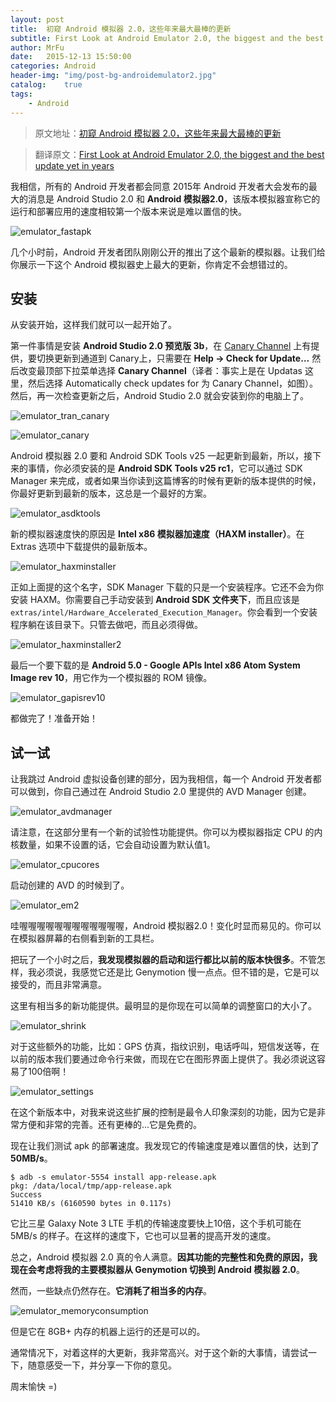```yaml
---
layout: post
title:  初窥 Android 模拟器 2.0，这些年来最大最棒的更新
subtitle: First Look at Android Emulator 2.0, the biggest and the best update yet in years
author: MrFu
date:   2015-12-13 15:50:00
categories: Android
header-img: "img/post-bg-androidemulator2.jpg"
catalog:    true
tags:
    - Android
---
```



> 原文地址：[初窥 Android 模拟器 2.0，这些年来最大最棒的更新](http://mrfu.me/android/2015/12/13/First_Look_at_Android_Emulator_2.0/)

> 翻译原文：[First Look at Android Emulator 2.0, the biggest and the best update yet in years](http://inthecheesefactory.com/blog/first-look-at-android-emulator-2.0/en)



我相信，所有的 Android 开发者都会同意 2015年 Android 开发者大会发布的最大的消息是 Android Studio 2.0 和 **Android 模拟器2.0**，该版本模拟器宣称它的运行和部署应用的速度相较第一个版本来说是难以置信的快。

![emulator_fastapk](/img/article/emulator_fastapk.jpg)

几个小时前，Android 开发者团队刚刚公开的推出了这个最新的模拟器。让我们给你展示一下这个 Android 模拟器史上最大的更新，你肯定不会想错过的。

## 安装

从安装开始，这样我们就可以一起开始了。

第一件事情是安装 **Android Studio 2.0 预览版 3b**，在 [Canary Channel](http://tools.android.com/download/studio/canary) 上有提供，要切换更新到通道到 Canary上，只需要在 **Help -> Check for Update…** 然后改变最顶部下拉菜单选择 **Canary Channel**（译者：事实上是在 Updatas 这里，然后选择 Automatically check updates for 为 Canary Channel，如图）。然后，再一次检查更新之后，Android Studio 2.0 就会安装到你的电脑上了。

![emulator_tran_canary](/img/article/emulator_tran_canary.png)

![emulator_canary](/img/article/emulator_canary.png)

Android 模拟器 2.0 要和 Android SDK Tools v25 一起更新到最新，所以，接下来的事情，你必须安装的是 **Android SDK Tools v25 rc1**，它可以通过 SDK Manager 来完成，或者如果当你读到这篇博客的时候有更新的版本提供的时候，你最好更新到最新的版本，这总是一个最好的方案。

![emulator_asdktools](/img/article/emulator_asdktools.png)

新的模拟器速度快的原因是 **Intel x86 模拟器加速度（HAXM installer）**。在 Extras 选项中下载提供的最新版本。

![emulator_haxminstaller](/img/article/emulator_haxminstaller.png)

正如上面提的这个名字，SDK Manager 下载的只是一个安装程序。它还不会为你安装 HAXM。你需要自己手动安装到 **Android SDK 文件夹下**，而且应该是 `extras/intel/Hardware_Accelerated_Execution_Manager`。你会看到一个安装程序躺在该目录下。只管去做吧，而且必须得做。

![emulator_haxminstaller2](/img/article/emulator_haxminstaller2.png)

最后一个要下载的是 **Android 5.0 - Google APIs Intel x86 Atom System Image rev 10**，用它作为一个模拟器的 ROM 镜像。

![emulator_gapisrev10](/img/article/emulator_gapisrev10.png)

都做完了！准备开始！

## 试一试

让我跳过 Android 虚拟设备创建的部分，因为我相信，每一个 Android 开发者都可以做到，你自己通过在 Android Studio 2.0 里提供的 AVD Manager 创建。

![emulator_avdmanager](/img/article/emulator_avdmanager.png)

请注意，在这部分里有一个新的试验性功能提供。你可以为模拟器指定 CPU 的内核数量，如果不设置的话，它会自动设置为默认值1。

![emulator_cpucores](/img/article/emulator_cpucores.png)

启动创建的 AVD 的时候到了。

![emulator_em2](/img/article/emulator_em2.jpg)

哇喔喔喔喔喔喔喔喔喔喔喔喔，Android 模拟器2.0！变化时显而易见的。你可以在模拟器屏幕的右侧看到新的工具栏。

把玩了一个小时之后，**我发现模拟器的启动和运行都比以前的版本快很多**。不管怎样，我必须说，我感觉它还是比 Genymotion 慢一点点。但不错的是，它是可以接受的，而且非常满意。

这里有相当多的新功能提供。最明显的是你现在可以简单的调整窗口的大小了。

![emulator_shrink](/img/article/emulator_shrink.jpg)

对于这些额外的功能，比如：GPS 仿真，指纹识别，电话呼叫，短信发送等，在以前的版本我们要通过命令行来做，而现在它在图形界面上提供了。我必须说这容易了100倍啊！

![emulator_settings](/img/article/emulator_settings.png)

在这个新版本中，对我来说这些扩展的控制是最令人印象深刻的功能，因为它是非常方便和非常的完善。还有更棒的...它是免费的。

现在让我们测试 apk 的部署速度。我发现它的传输速度是难以置信的快，达到了**50MB/s**。

```
$ adb -s emulator-5554 install app-release.apk
pkg: /data/local/tmp/app-release.apk
Success
51410 KB/s (6160590 bytes in 0.117s)
```

它比三星 Galaxy Note 3 LTE 手机的传输速度要快上10倍，这个手机可能在  5MB/s 的样子。在这样的速度下，它也可以显著的提高开发的速度。

总之，Android 模拟器 2.0 真的令人满意。**因其功能的完整性和免费的原因，我现在会考虑将我的主要模拟器从 Genymotion 切换到 Android 模拟器 2.0**。

然而，一些缺点仍然存在。**它消耗了相当多的内存**。

![emulator_memoryconsumption](/img/article/emulator_memoryconsumption.png)

但是它在 8GB+ 内存的机器上运行的还是可以的。

通常情况下，对着这样的大更新，我非常高兴。对于这个新的大事情，请尝试一下，随意感受一下，并分享一下你的意见。

周末愉快 =)





